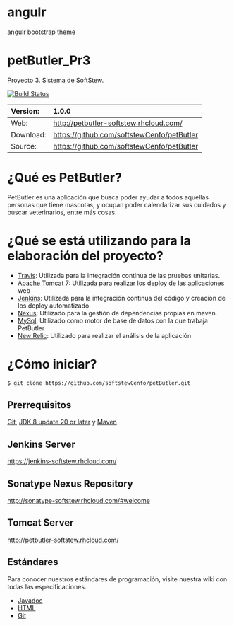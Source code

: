 # angulr
angulr bootstrap theme

# petButler_Pr3
Proyecto 3. Sistema de SoftStew. 

[![Build Status](https://travis-ci.org/softstewCenfo/petButler.svg)](https://travis-ci.org/softstewCenfo/petButler)

Version:  | 1.0.0                                      |
:---------| :----------------------------------------- |
Web:      | http://petbutler-softstew.rhcloud.com/     | 
Download: | https://github.com/softstewCenfo/petButler | 
Source:   | https://github.com/softstewCenfo/petButler | 

# ¿Qué es PetButler?
PetButler es una aplicación que busca poder ayudar a todos aquellas personas que tiene mascotas, y ocupan poder calendarizar sus cuidados y buscar veterinarios, entre más cosas.


# ¿Qué se está utilizando para la elaboración del proyecto?

  * [Travis](https://travis-ci.org/): Utilizada para la integración continua de las pruebas unitarias.
  * [Apache Tomcat 7](https://tomcat.apache.org/download-70.cgi): Utilizada para realizar los deploy de las aplicaciones web
  * [Jenkins](https://jenkins-ci.org/): Utilizada para la integración continua del código y creación de los deploy automatizado.
  * [Nexus](http://www.sonatype.org/nexus/): Utilizado para la gestión de dependencias propias en maven.
  * [MySql](https://www.mysql.com/): Utilizado como motor de base de datos con la que trabaja PetButler
  * [New Relic](http://newrelic.com/): Utilizado para realizar el análisis de la aplicación.

# ¿Cómo iniciar?

```bash
$ git clone https://github.com/softstewCenfo/petButler.git
```

## Prerrequisitos

[Git](https://help.github.com/articles/set-up-git/), 
[JDK 8 update 20 or later](http://www.oracle.com/technetwork/java/javase/downloads/index.html)
y [Maven](http://maven.apache.org/download.cgi/)

## Jenkins Server 

https://jenkins-softstew.rhcloud.com/

## Sonatype Nexus Repository

http://sonatype-softstew.rhcloud.com/#welcome

## Tomcat Server

http://petbutler-softstew.rhcloud.com/

## Estándares

Para conocer nuestros estándares de programación, visite nuestra wiki con todas las especificaciones.

* [Javadoc](https://github.com/softstewCenfo/petButler/wiki/Est%C3%A1ndares-Javadoc)
* [HTML](https://github.com/softstewCenfo/petButler/wiki/Est%C3%A1ndares-HTML)
* [Git](https://github.com/softstewCenfo/petButler/wiki/Est%C3%A1ndares-para-Git)

